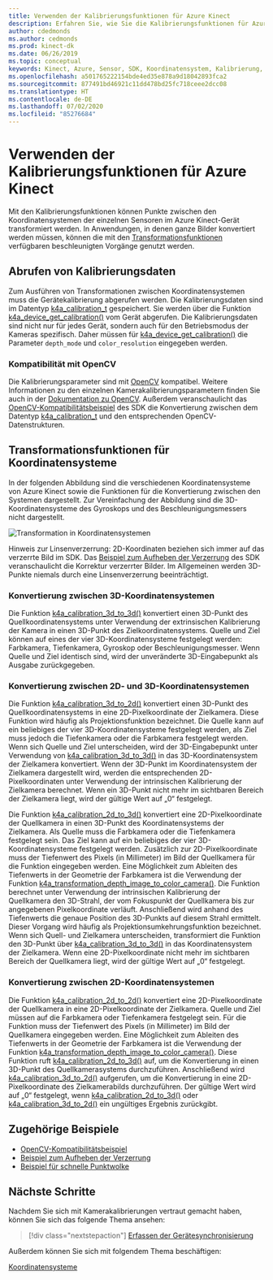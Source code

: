 ```yaml
---
title: Verwenden der Kalibrierungsfunktionen für Azure Kinect
description: Erfahren Sie, wie Sie die Kalibrierungsfunktionen für Azure Kinect DK verwenden.
author: cdedmonds
ms.author: cedmonds
ms.prod: kinect-dk
ms.date: 06/26/2019
ms.topic: conceptual
keywords: Kinect, Azure, Sensor, SDK, Koordinatensystem, Kalibrierung, Funktionen, Kamera, intrinsisch, extrinsisch, Projektion, Umkehrung der Projektion, Transformation, RGB-D, Punktwolke
ms.openlocfilehash: a501765222154bde4ed35e878a9d18042893fca2
ms.sourcegitcommit: 877491bd46921c11dd478bd25fc718ceee2dcc08
ms.translationtype: HT
ms.contentlocale: de-DE
ms.lasthandoff: 07/02/2020
ms.locfileid: "85276684"
---
```

# <a name="use-azure-kinect-calibration-functions"></a>Verwenden der Kalibrierungsfunktionen für Azure Kinect

Mit den Kalibrierungsfunktionen können Punkte zwischen den Koordinatensystemen der einzelnen Sensoren im Azure Kinect-Gerät transformiert werden. In Anwendungen, in denen ganze Bilder konvertiert werden müssen, können die mit den [Transformationsfunktionen](use-image-transformation.md) verfügbaren beschleunigten Vorgänge genutzt werden.

## <a name="retrieve-calibration-data"></a>Abrufen von Kalibrierungsdaten

Zum Ausführen von Transformationen zwischen Koordinatensystemen muss die Gerätekalibrierung abgerufen werden. Die Kalibrierungsdaten sind im Datentyp [k4a_calibration_t](https://microsoft.github.io/Azure-Kinect-Sensor-SDK/master/structk4a__calibration__t.html#details) gespeichert. Sie werden über die Funktion [k4a_device_get_calibration()](https://microsoft.github.io/Azure-Kinect-Sensor-SDK/master/group___functions_ga4e43940d8d8db48da266c7a7842c8d78.html#ga4e43940d8d8db48da266c7a7842c8d78) vom Gerät abgerufen. Die Kalibrierungsdaten sind nicht nur für jedes Gerät, sondern auch für den Betriebsmodus der Kameras spezifisch. Daher müssen für [k4a_device_get_calibration()](https://microsoft.github.io/Azure-Kinect-Sensor-SDK/master/group___functions_ga4e43940d8d8db48da266c7a7842c8d78.html#ga4e43940d8d8db48da266c7a7842c8d78) die Parameter `depth_mode` und `color_resolution` eingegeben werden.

### <a name="opencv-compatibility"></a>Kompatibilität mit OpenCV

Die Kalibrierungsparameter sind mit [OpenCV](https://opencv.org/) kompatibel. Weitere Informationen zu den einzelnen Kamerakalibrierungsparametern finden Sie auch in der [Dokumentation zu OpenCV](https://docs.opencv.org/3.2.0/d9/d0c/group__calib3d.html#gga7041b2a9c8f9f8ee93a2796981bc5546a204766e24f2e413e7a7c9f8b9e93f16c). Außerdem veranschaulicht das [OpenCV-Kompatibilitätsbeispiel](https://github.com/Microsoft/Azure-Kinect-Sensor-SDK/tree/develop/examples/opencv_compatibility) des SDK die Konvertierung zwischen dem Datentyp [k4a_calibration_t](https://microsoft.github.io/Azure-Kinect-Sensor-SDK/master/structk4a__calibration__t.html#details) und den entsprechenden OpenCV-Datenstrukturen.

## <a name="coordinate-transformation-functions"></a>Transformationsfunktionen für Koordinatensysteme

In der folgenden Abbildung sind die verschiedenen Koordinatensysteme von Azure Kinect sowie die Funktionen für die Konvertierung zwischen den Systemen dargestellt. Zur Vereinfachung der Abbildung sind die 3D-Koordinatensysteme des Gyroskops und des Beschleunigungsmessers nicht dargestellt.

   ![Transformation in Koordinatensystemen](./media/how-to-guides/coordinate-transformation.png)

Hinweis zur Linsenverzerrung: 2D-Koordinaten beziehen sich immer auf das verzerrte Bild im SDK. Das [Beispiel zum Aufheben der Verzerrung](https://github.com/Microsoft/Azure-Kinect-Sensor-SDK/tree/develop/examples/undistort) des SDK veranschaulicht die Korrektur verzerrter Bilder. Im Allgemeinen werden 3D-Punkte niemals durch eine Linsenverzerrung beeinträchtigt.

### <a name="convert-between-3d-coordinate-systems"></a>Konvertierung zwischen 3D-Koordinatensystemen

Die Funktion [k4a_calibration_3d_to_3d()](https://microsoft.github.io/Azure-Kinect-Sensor-SDK/master/group___functions_gaacd1eab997ef964b5e436afa5295726e.html#gaacd1eab997ef964b5e436afa5295726e) konvertiert einen 3D-Punkt des Quellkoordinatensystems unter Verwendung der extrinsischen Kalibrierung der Kamera in einen 3D-Punkt des Zielkoordinatensystems. Quelle und Ziel können auf eines der vier 3D-Koordinatensysteme festgelegt werden: Farbkamera, Tiefenkamera, Gyroskop oder Beschleunigungsmesser. Wenn Quelle und Ziel identisch sind, wird der unveränderte 3D-Eingabepunkt als Ausgabe zurückgegeben.

### <a name="convert-between-2d-and-3d-coordinate-systems"></a>Konvertierung zwischen 2D- und 3D-Koordinatensystemen

Die Funktion [k4a_calibration_3d_to_2d()](https://microsoft.github.io/Azure-Kinect-Sensor-SDK/master/group___functions_ga2ed8b51d727425caa942aab190fc2ba9.html#ga2ed8b51d727425caa942aab190fc2ba9) konvertiert einen 3D-Punkt des Quellkoordinatensystems in eine 2D-Pixelkoordinate der Zielkamera. Diese Funktion wird häufig als Projektionsfunktion bezeichnet. Die Quelle kann auf ein beliebiges der vier 3D-Koordinatensysteme festgelegt werden, als Ziel muss jedoch die Tiefenkamera oder die Farbkamera festgelegt werden. Wenn sich Quelle und Ziel unterscheiden, wird der 3D-Eingabepunkt unter Verwendung von [k4a_calibration_3d_to_3d()](https://microsoft.github.io/Azure-Kinect-Sensor-SDK/master/group___functions_gaacd1eab997ef964b5e436afa5295726e.html#gaacd1eab997ef964b5e436afa5295726e) in das 3D-Koordinatensystem der Zielkamera konvertiert. Wenn der 3D-Punkt im Koordinatensystem der Zielkamera dargestellt wird, werden die entsprechenden 2D-Pixelkoordinaten unter Verwendung der intrinsischen Kalibrierung der Zielkamera berechnet. Wenn ein 3D-Punkt nicht mehr im sichtbaren Bereich der Zielkamera liegt, wird der gültige Wert auf „0“ festgelegt.

Die Funktion [k4a_calibration_2d_to_3d()](https://microsoft.github.io/Azure-Kinect-Sensor-SDK/master/group___functions_ga664602bdb48dab38117a6c1d14b880de.html#ga664602bdb48dab38117a6c1d14b880de) konvertiert eine 2D-Pixelkoordinate der Quellkamera in einen 3D-Punkt des Koordinatensystems der Zielkamera. Als Quelle muss die Farbkamera oder die Tiefenkamera festgelegt sein. Das Ziel kann auf ein beliebiges der vier 3D-Koordinatensysteme festgelegt werden. Zusätzlich zur 2D-Pixelkoordinate muss der Tiefenwert des Pixels (in Millimeter) im Bild der Quellkamera für die Funktion eingegeben werden. Eine Möglichkeit zum Ableiten des Tiefenwerts in der Geometrie der Farbkamera ist die Verwendung der Funktion [k4a_transformation_depth_image_to_color_camera()](https://microsoft.github.io/Azure-Kinect-Sensor-SDK/master/group___functions_gafacffb5f781a9c2df30d4a16241cd514.html#gafacffb5f781a9c2df30d4a16241cd514). Die Funktion berechnet unter Verwendung der intrinsischen Kalibrierung der Quellkamera den 3D-Strahl, der vom Fokuspunkt der Quellkamera bis zur angegebenen Pixelkoordinate verläuft. Anschließend wird anhand des Tiefenwerts die genaue Position des 3D-Punkts auf diesem Strahl ermittelt. Dieser Vorgang wird häufig als Projektionsumkehrungsfunktion bezeichnet. Wenn sich Quell- und Zielkamera unterscheiden, transformiert die Funktion den 3D-Punkt über [k4a_calibration_3d_to_3d()](https://microsoft.github.io/Azure-Kinect-Sensor-SDK/master/group___functions_gaacd1eab997ef964b5e436afa5295726e.html#gaacd1eab997ef964b5e436afa5295726e) in das Koordinatensystem der Zielkamera. Wenn eine 2D-Pixelkoordinate nicht mehr im sichtbaren Bereich der Quellkamera liegt, wird der gültige Wert auf „0“ festgelegt.

### <a name="converting-between-2d-coordinate-systems"></a>Konvertierung zwischen 2D-Koordinatensystemen

Die Funktion [k4a_calibration_2d_to_2d()](https://microsoft.github.io/Azure-Kinect-Sensor-SDK/master/group___functions_ga3b6bf6dedbfe67468e2f895dcce68ed4.html#ga3b6bf6dedbfe67468e2f895dcce68ed4) konvertiert eine 2D-Pixelkoordinate der Quellkamera in eine 2D-Pixelkoordinate der Zielkamera. Quelle und Ziel müssen auf die Farbkamera oder Tiefenkamera festgelegt sein. Für die Funktion muss der Tiefenwert des Pixels (in Millimeter) im Bild der Quellkamera eingegeben werden. Eine Möglichkeit zum Ableiten des Tiefenwerts in der Geometrie der Farbkamera ist die Verwendung der Funktion [k4a_transformation_depth_image_to_color_camera()](https://microsoft.github.io/Azure-Kinect-Sensor-SDK/master/group___functions_gafacffb5f781a9c2df30d4a16241cd514.html#gafacffb5f781a9c2df30d4a16241cd514). Diese Funktion ruft [k4a_calibration_2d_to_3d()](https://microsoft.github.io/Azure-Kinect-Sensor-SDK/master/group___functions_ga664602bdb48dab38117a6c1d14b880de.html#ga664602bdb48dab38117a6c1d14b880de) auf, um die Konvertierung in einen 3D-Punkt des Quellkamerasystems durchzuführen. Anschließend wird [k4a_calibration_3d_to_2d()](https://microsoft.github.io/Azure-Kinect-Sensor-SDK/master/group___functions_ga2ed8b51d727425caa942aab190fc2ba9.html#ga2ed8b51d727425caa942aab190fc2ba9) aufgerufen, um die Konvertierung in eine 2D-Pixelkoordinate des Zielkamerabilds durchzuführen. Der gültige Wert wird auf „0“ festgelegt, wenn [k4a_calibration_2d_to_3d()](https://microsoft.github.io/Azure-Kinect-Sensor-SDK/master/group___functions_ga664602bdb48dab38117a6c1d14b880de.html#ga664602bdb48dab38117a6c1d14b880ded) oder [k4a_calibration_3d_to_2d()](https://microsoft.github.io/Azure-Kinect-Sensor-SDK/master/group___functions_ga2ed8b51d727425caa942aab190fc2ba9.html#ga2ed8b51d727425caa942aab190fc2ba9) ein ungültiges Ergebnis zurückgibt.

## <a name="related-samples"></a>Zugehörige Beispiele

- [OpenCV-Kompatibilitätsbeispiel](https://github.com/Microsoft/Azure-Kinect-Sensor-SDK/tree/develop/examples/opencv_compatibility)
- [Beispiel zum Aufheben der Verzerrung](https://github.com/Microsoft/Azure-Kinect-Sensor-SDK/tree/develop/examples/undistort)
- [Beispiel für schnelle Punktwolke](https://github.com/Microsoft/Azure-Kinect-Sensor-SDK/tree/develop/examples/fastpointcloud)

## <a name="next-steps"></a>Nächste Schritte

Nachdem Sie sich mit Kamerakalibrierungen vertraut gemacht haben, können Sie sich das folgende Thema ansehen:
>[!div class="nextstepaction"]
>[Erfassen der Gerätesynchronisierung](capture-device-synchronization.md)

Außerdem können Sie sich mit folgendem Thema beschäftigen:

[Koordinatensysteme](coordinate-systems.md)
